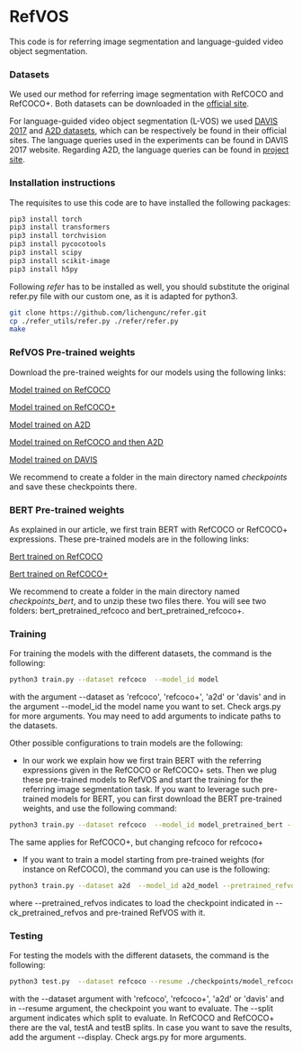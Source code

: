# RefVOS

This code is for referring image segmentation and language-guided video object segmentation.

### Datasets

We used our method for referring image segmentation with RefCOCO and RefCOCO+. Both datasets can be downloaded in the [official site](https://github.com/lichengunc/refer).

For language-guided video object segmentation (L-VOS) we used [DAVIS 2017](https://davischallenge.org) and [A2D datasets](https://web.eecs.umich.edu/~jjcorso/r/a2d/), which can be respectively be found in their official sites. The language queries used in the experiments can be found in DAVIS 2017 website. Regarding A2D, the language queries can be found in [project site](https://kgavrilyuk.github.io/publication/actor_action/).


### Installation instructions

The requisites to use this code are to have installed the following packages:

```bash
pip3 install torch
pip3 install transformers
pip3 install torchvision
pip3 install pycocotools
pip3 install scipy
pip3 install scikit-image
pip3 install h5py 
```

Following *refer* has to be installed as well, you should substitute the original refer.py file with our custom one, as it is adapted for python3. 

```bash
git clone https://github.com/lichengunc/refer.git
cp ./refer_utils/refer.py ./refer/refer.py
make
```

### RefVOS Pre-trained weights

Download the pre-trained weights for our models using the following links:

[Model trained on RefCOCO](https://drive.google.com/file/d/1VI2TixrkjDORirkGGi3eXDJj35CRoEVr/view?usp=sharing)

[Model trained on RefCOCO+](https://drive.google.com/file/d/1HIM3xHkL2Z1rCnnA6OF3r8SmroL7EoQy/view?usp=sharing)

[Model trained on A2D](https://drive.google.com/file/d/1CqwYTwcD0lQ0VHJMJJ9iOmRGvjj3Eiuf/view?usp=sharing)

[Model trained on RefCOCO and then A2D](https://drive.google.com/open?id=1Y4sclYO4wViw-gH2nrLZ-XmLq0_FXpWf)

[Model trained on DAVIS](https://drive.google.com/open?id=1H3S4bZQChIlJNAM5mttbjTAr7pnOk1PL)

We recommend to create a folder in the main directory named *checkpoints* and save these checkpoints there.

### BERT Pre-trained weights

As explained in our article, we first train BERT with RefCOCO or RefCOCO+ expressions. These pre-trained models are in the following links:

[Bert trained on RefCOCO](https://drive.google.com/file/d/1-hpF7UwA-cza2MpT75fyHEsKLe7xgpGc/view?usp=sharing)

[Bert trained on RefCOCO+](https://drive.google.com/file/d/1FmDjRj66YXG4Hv8X1nagwmaSxhVC7Y7_/view?usp=sharing)

We recommend to create a folder in the main directory named *checkpoints_bert*, and to unzip these two files there. You will see two folders: bert_pretrained_refcoco and bert_pretrained_refcoco+.

### Training

For training the models with the different datasets, the command is the following:
```bash
python3 train.py --dataset refcoco  --model_id model
```
 
with the argument --dataset as 'refcoco', 'refcoco+', 'a2d' or 'davis' and in the argument --model_id the model name you want to set. Check args.py for more arguments. You may need to add arguments to indicate paths to the datasets.

Other possible configurations to train models are the following:

- In our work we explain how we first train BERT with the referring expressions given in the RefCOCO or RefCOCO+ sets. Then we plug these pre-trained models to RefVOS and start the training for the referring image segmentation task. If you want to leverage such pre-trained models for BERT, you can first download the BERT pre-trained weights, and use the following command:

```bash
python3 train.py --dataset refcoco  --model_id model_pretrained_bert --ck_bert ./checkpoints_bert/bert_pretrained_refcoco
```

The same applies for RefCOCO+, but changing refcoco for refcoco+

- If you want to train a model starting from pre-trained weights (for instance on RefCOCO), the command you can use is the following:

```bash
python3 train.py --dataset a2d  --model_id a2d_model --pretrained_refvos --ck_pretrained_refvos ./checkpoints/model_refcoco.pth
```

where --pretrained_refvos indicates to load the checkpoint indicated in --ck_pretrained_refvos and pre-trained RefVOS with it.

### Testing

For testing the models with the different datasets, the command is the following:

```bash
python3 test.py  --dataset refcoco --resume ./checkpoints/model_refcoco.pth --split val
```

with the --dataset argument with 'refcoco', 'refcoco+', 'a2d' or 'davis' and in --resume argument, the checkpoint you want to evaluate. The --split argument indicates which split to evaluate. In RefCOCO and RefCOCO+ there are the val, testA and testB splits. In case you want to save the results, add the argument --display. Check args.py for more arguments. 
